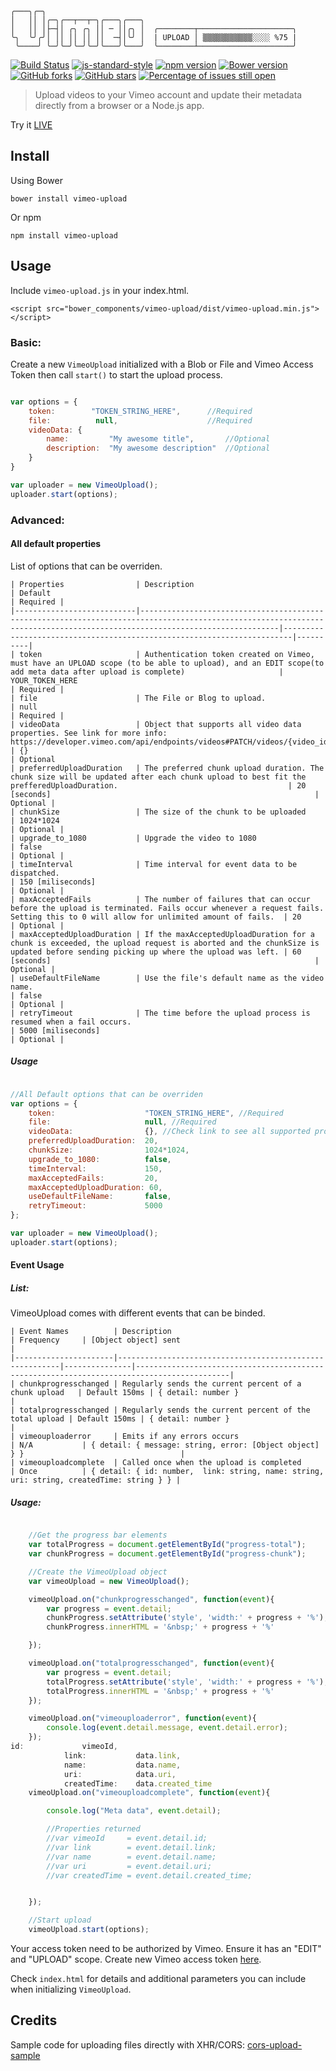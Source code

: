 ```
╭───╮╭─╮  
│   ││ │╭─╮╭──┬──┬─╮╭───╮╭───╮   
│   ││ │├─┤│ ╭╮ ╭╮ ││ ─ ││╭╮ │  ╭────────┬─────────────────────╮
╰╮  ╰╯╭╯│ ││ ││ ││ ││  ─┤│╰╯ │  | UPLOAD │ ▒▒▒▒▒▒▒▒▒▒▒░░░░ %75 |                    
 ╰────╯ ╰─╯╰─╯╰─╯╰─╯╰───╯╰───╯  ╰────────┴─────────────────────╯                    
```

[![Build Status](https://travis-ci.org/websemantics/vimeo-upload.svg?branch=master)](https://travis-ci.org/websemantics/vimeo-upload)
[![js-standard-style](https://img.shields.io/badge/code%20style-standard-brightgreen.svg)](http://standardjs.com/)
[![npm version](https://badge.fury.io/js/vimeo-upload.svg)](https://badge.fury.io/js/vimeo-upload)
[![Bower version](https://badge.fury.io/bo/vimeo-upload.svg)](https://badge.fury.io/bo/vimeo-upload)
[![GitHub forks](https://img.shields.io/github/forks/websemantics/vimeo-upload.svg)](https://github.com/websemantics/vimeo-upload/network) [![GitHub stars](https://img.shields.io/github/stars/websemantics/vimeo-upload.svg)](https://github.com/websemantics/vimeo-upload/stargazers)
[![Percentage of issues still open](http://isitmaintained.com/badge/open/websemantics/vimeo-upload.svg)](http://isitmaintained.com/project/websemantics/vimeo-upload "Percentage of issues still open")
> Upload videos to your Vimeo account and update their metadata directly from a browser or a Node.js app.

Try it [LIVE](http://websemantics.github.io/vimeo-upload/)

## Install

Using Bower
```
bower install vimeo-upload
```

Or npm

```
npm install vimeo-upload
```

## Usage

Include `vimeo-upload.js` in your index.html.

```
<script src="bower_components/vimeo-upload/dist/vimeo-upload.min.js"></script>
```

### Basic:

Create a new `VimeoUpload` initialized with a Blob or File and Vimeo Access Token then call `start()` to start the upload process.

```javascript

var options = {
    token:        "TOKEN_STRING_HERE",      //Required
    file:          null,                    //Required
    videoData: {
        name:         "My awesome title",       //Optional
        description:  "My awesome description"  //Optional
    }
}

var uploader = new VimeoUpload();
uploader.start(options);

```

### Advanced:

#### All default properties

List of options that can be overriden.

```
| Properties                | Description                                                                                                                                                               | Default                                                                | Required |
|---------------------------|---------------------------------------------------------------------------------------------------------------------------------------------------------------------------|------------------------------------------------------------------------|----------|
| token                     | Authentication token created on Vimeo, must have an UPLOAD scope (to be able to upload), and an EDIT scope(to add meta data after upload is complete)                     | YOUR_TOKEN_HERE                                                        | Required |
| file                      | The File or Blog to upload.                                                                                                                                               | null                                                                   | Required |
| videoData                 | Object that supports all video data properties. See link for more info: https://developer.vimeo.com/api/endpoints/videos#PATCH/videos/{video_id}                          | {}                                                                     | Optional
| preferredUploadDuration   | The preferred chunk upload duration. The chunk size will be updated after each chunk upload to best fit the prefferedUploadDuration.                                      | 20 [seconds]                                                           | Optional |
| chunkSize                 | The size of the chunk to be uploaded                                                                                                                                      | 1024*1024                                                              | Optional |
| upgrade_to_1080           | Upgrade the video to 1080                                                                                                                                                 | false                                                                  | Optional |
| timeInterval              | Time interval for event data to be dispatched.                                                                                                                            | 150 [miliseconds]                                                      | Optional |
| maxAcceptedFails          | The number of failures that can occur before the upload is terminated. Fails occur whenever a request fails. Setting this to 0 will allow for unlimited amount of fails.  | 20                                                                     | Optional |
| maxAcceptedUploadDuration | If the maxAcceptedUploadDuration for a chunk is exceeded, the upload request is aborted and the chunkSize is updated before sending picking up where the upload was left. | 60 [seconds]                                                           | Optional |
| useDefaultFileName        | Use the file's default name as the video name.                                                                                                                            | false                                                                  | Optional |
| retryTimeout              | The time before the upload process is resumed when a fail occurs.                                                                                                         | 5000 [miliseconds]                                                     | Optional |
```

##### Usage


```javascript

//All Default options that can be overriden
var options = {
    token:                    "TOKEN_STRING_HERE", //Required
    file:                     null, //Required
    videoData:                {}, //Check link to see all supported properties | https://developer.vimeo.com/api/endpoints/videos#PATCH/videos/{video_id}
    preferredUploadDuration:  20,
    chunkSize:                1024*1024,
    upgrade_to_1080:          false,
    timeInterval:             150,
    maxAcceptedFails:         20,
    maxAcceptedUploadDuration: 60,
    useDefaultFileName:       false,
    retryTimeout:             5000
};

var uploader = new VimeoUpload();
uploader.start(options);

```

#### Event Usage

##### List:

VimeoUpload comes with different events that can be binded.

```
| Event Names          | Description                                             | Frequency     | [Object object] sent                                                                      |
|----------------------|---------------------------------------------------------|---------------|-------------------------------------------------------------------------------------------|
| chunkprogresschanged | Regularly sends the current percent of a chunk upload   | Default 150ms | { detail: number }                                                                        |
| totalprogresschanged | Regularly sends the current percent of the total upload | Default 150ms | { detail: number }                                                                        |
| vimeouploaderror     | Emits if any errors occurs                              | N/A           | { detail: { message: string, error: [Object object] } }                                   |
| vimeouploadcomplete  | Called once when the upload is completed                | Once          | { detail: { id: number,  link: string, name: string, uri: string, createdTime: string } } |
```


##### Usage:
```javascript

    //Get the progress bar elements
    var totalProgress = document.getElementById("progress-total");
    var chunkProgress = document.getElementById("progress-chunk");

    //Create the VimeoUpload object
    var vimeoUpload = new VimeoUpload();

    vimeoUpload.on("chunkprogresschanged", function(event){
        var progress = event.detail;
        chunkProgress.setAttribute('style', 'width:' + progress + '%');
        chunkProgress.innerHTML = '&nbsp;' + progress + '%'

    });

    vimeoUpload.on("totalprogresschanged", function(event){
        var progress = event.detail;
        totalProgress.setAttribute('style', 'width:' + progress + '%');
        totalProgress.innerHTML = '&nbsp;' + progress + '%'
    });

    vimeoUpload.on("vimeouploaderror", function(event){
        console.log(event.detail.message, event.detail.error);
    });
id:             vimeoId,
            link:           data.link,
            name:           data.name,
            uri:            data.uri,
            createdTime:    data.created_time
    vimeoUpload.on("vimeouploadcomplete", function(event){

        console.log("Meta data", event.detail);

        //Properties returned
        //var vimeoId     = event.detail.id;
        //var link        = event.detail.link;
        //var name        = event.detail.name;
        //var uri         = event.detail.uri;
        //var createdTime = event.detail.created_time;


    });

    //Start upload
    vimeoUpload.start(options);

```

Your access token need to be authorized by Vimeo. Ensure it has an "EDIT" and "UPLOAD" scope. Create new Vimeo access token [here](https://developer.vimeo.com/apps).

Check `index.html` for details and additional parameters you can include when initializing `VimeoUpload`.

## Credits

Sample code for uploading files directly with XHR/CORS: [cors-upload-sample](https://github.com/googledrive/cors-upload-sample)